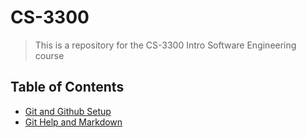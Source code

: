 # CS-3300

> This is a repository for the CS-3300 Intro Software Engineering course

## Table of Contents
- [Git and Github Setup](./Cheatsheets/git-commands.md)
- [Git Help and Markdown](Documentation.md)
